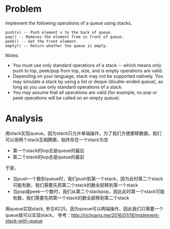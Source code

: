 # Problem

Implement the following operations of a queue using stacks.
```
push(x) -- Push element x to the back of queue.
pop() -- Removes the element from in front of queue.
peek() -- Get the front element.
empty() -- Return whether the queue is empty.
```
Notes:
- You must use only standard operations of a stack -- which means only push to top, peek/pop from top, size, and is empty operations are valid.
- Depending on your language, stack may not be supported natively. You may simulate a stack by using a list or deque (double-ended queue), as long as you use only standard operations of a stack.
- You may assume that all operations are valid (for example, no pop or peek operations will be called on an empty queue).

# Analysis

用stack实现queue。因为stack只允许单端操作，为了我们方便挪移数据，我们可以用两个stack互相腾挪。始终存在一个stack为空
- 第一个stack的top总是queue的最后
- 第二个stack的top总是queue的最前

于是，
- 当push一个数到queue时，我们push到第一个stack，因为此时第二个stack可能有数，我们需要先把第二个stack的数全部移到第一个stack
- 当pop或peek一个数时，我们从第二个stackpop，因此此时第一个stack可能有数，我们需要先把第一个stack的数全部移到第二个stack

用queue实现stack, 参见#225。因为queue可以两端操作，因此我们只需要一个queue就可以实现stack。
参考：http://richyang.me/2016/01/18/implement-stack-with-queue